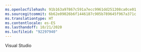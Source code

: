 ```yaml
---
ms.openlocfilehash: 91b163a97867c591a7ecc9961dd251208ca0ce01
ms.sourcegitcommit: 6b62e09026b6f1446187c905b789645f967a371c
ms.translationtype: HT
ms.contentlocale: es-ES
ms.lasthandoff: 10/21/2020
ms.locfileid: "92297940"
---
```

Visual Studio